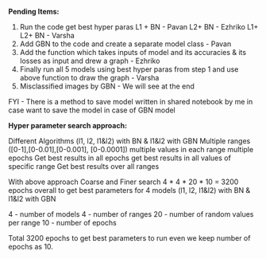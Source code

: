 
**Pending Items:**

1. Run the code get best hyper paras
		L1 + BN - Pavan
		L2+ BN - Ezhriko
		L1+ L2+ BN - Varsha
1. Add GBN to the code and create a separate model class - Pavan
2. Add the function which takes inputs of model and its accuracies & its losses as input and drew a graph - Ezhriko
3. Finally run all 5 models using best hyper paras from step 1 and use above function to draw the graph - Varsha
4. Misclassified images by GBN - We will see at the end

FYI - There is a method to save model written in shared notebook by me in case want to save the model in case of GBN model

**Hyper parameter search approach:**

Different Algorithms (l1, l2, l1&l2) with BN & l1&l2 with GBN
	Multiple ranges ([0-1],[0-0.01],[0-0.001], [0-0.0001])
		multiple values in each range
			multiple epochs
			Get best results in all epochs
		get best results in all values of specific range
	Get best results over all ranges

With above approach Coarse and Finer search  4 * 4 * 20 * 10 = 3200 epochs overall to get best parameters for 4 models (l1, l2, l1&l2) with BN & l1&l2 with GBN

4 - number of models
4 - number of ranges
20 - number of random values per range
10 - number of epochs

Total 3200 epochs to get best parameters to run even we keep number of epochs as 10.
